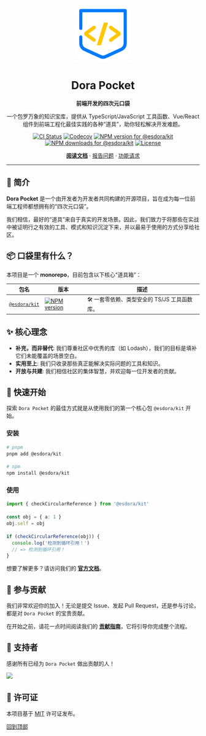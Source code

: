 <div align="center">
  <a name="readme-top"></a>

  <!-- 1. Logo -->
  <img src="./docs/public/logo-light.svg" alt="Dora Pocket Logo" width="150">

  <!-- 2. 项目名称 -->
  <h1>Dora Pocket</h1>

  <!-- 3. 品牌宣言 -->
  <p><strong>前端开发的四次元口袋</strong></p>

  <p>
    一个包罗万象的知识宝库，提供从 TypeScript/JavaScript 工具函数、Vue/React 组件到前端工程化最佳实践的各种“道具”，助你轻松解决开发难题。
  </p>

  <!-- 4. 徽章 -->
  <p>
    <a href="https://github.com/esdora-js/esdora/actions/workflows/ci.yml"><img src="https://github.com/esdora-js/esdora/actions/workflows/ci.yml/badge.svg" alt="CI Status"></a>
    <a href="https://codecov.io/gh/esdora-js/esdora/branch/main"><img src="https://img.shields.io/codecov/c/github/esdora-js/esdora/main.svg?style=flat-square" alt="Codecov"></a>
    <a href="https://npmjs.org/package/@esdora/kit"><img src="https://img.shields.io/npm/v/@esdora/kit.svg?style=flat-square" alt="NPM version for @esdora/kit"></a>
    <a href="https://npmjs.org/package/@esdora/kit"><img src="https://img.shields.io/npm/dm/@esdora/kit.svg?style=flat-square" alt="NPM downloads for @esdora/kit"></a>
    <a href="./LICENSE"><img src="https://img.shields.io/npm/l/@esdora/kit.svg?style=flat-square" alt="License"></a>
  </p>

  <!-- 5. 核心链接 -->
  <p>
    <a href="https://esdora.js.org"><strong>阅读文档</strong></a>
    ·
    <a href="https://github.com/esdora-js/esdora/issues/new/choose">报告问题</a>
    ·
    <a href="https://github.com/esdora-js/esdora/issues/new/choose">功能请求</a>
  </p>

</div>

---

## 📖 简介

**Dora Pocket** 是一个由开发者为开发者共同构建的开源项目，旨在成为每一位前端工程师都想拥有的“四次元口袋”。

我们相信，最好的“道具”来自于真实的开发场景。因此，我们致力于将那些在实战中被证明行之有效的工具、模式和知识沉淀下来，并以最易于使用的方式分享给社区。

## 📦 口袋里有什么？

本项目是一个 **monorepo**，目前包含以下核心“道具箱”：

| 包名                            | 版本                                                                                                                    | 描述                                         |
| ------------------------------- | ----------------------------------------------------------------------------------------------------------------------- | -------------------------------------------- |
| [`@esdora/kit`](./packages/kit) | [![NPM version](https://img.shields.io/npm/v/@esdora/kit.svg?style=flat-square)](https://npmjs.org/package/@esdora/kit) | 🛠️ 一套零依赖、类型安全的 TS/JS 工具函数库。 |

## ✨ 核心理念

- **补充，而非替代**: 我们尊重社区中优秀的库（如 Lodash），我们的目标是填补它们未能覆盖的场景空白。
- **实用至上**: 我们只收录那些真正能解决实际问题的工具和知识。
- **开放与共建**: 我们相信社区的集体智慧，并欢迎每一位开发者的贡献。

## 🚀 快速开始

探索 `Dora Pocket` 的最佳方式就是从使用我们的第一个核心包 `@esdora/kit` 开始。

### 安装

```bash
# pnpm
pnpm add @esdora/kit

# npm
npm install @esdora/kit
```

### 使用

```typescript
import { checkCircularReference } from '@esdora/kit'

const obj = { a: 1 }
obj.self = obj

if (checkCircularReference(obj)) {
  console.log('检测到循环引用！')
  // => 检测到循环引用！
}
```

想要了解更多？请访问我们的 **[官方文档](https://esdora.js.org)**。

## 🤝 参与贡献

我们非常欢迎你的加入！无论是提交 Issue、发起 Pull Request，还是参与讨论，都是对 `Dora Pocket` 的宝贵贡献。

在开始之前，请花一点时间阅读我们的 **[贡献指南](https://esdora.js.org/contributing/)**，它将引导你完成整个流程。

## 💖 支持者

感谢所有已经为 `Dora Pocket` 做出贡献的人！

<a href="https://github.com/esdora-js/esdora/graphs/contributors">
  <img src="https://contrib.rocks/image?repo=esdora-js/esdora" />
</a>

## 📜 许可证

本项目基于 [MIT](./LICENSE) 许可证发布。

[回到顶部](#readme-top)
